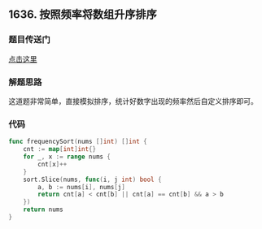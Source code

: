 ## 1636. 按照频率将数组升序排序

### 题目传送门

[点击这里](https://leetcode.cn/problems/sort-array-by-increasing-frequency/)

### 解题思路

这道题非常简单，直接模拟排序，统计好数字出现的频率然后自定义排序即可。

### 代码

```go
func frequencySort(nums []int) []int {
    cnt := map[int]int{}
    for _, x := range nums {
        cnt[x]++
    }
    sort.Slice(nums, func(i, j int) bool {
        a, b := nums[i], nums[j]
        return cnt[a] < cnt[b] || cnt[a] == cnt[b] && a > b
    })
    return nums
}


```